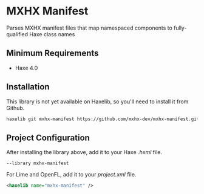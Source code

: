 # MXHX Manifest

Parses MXHX manifest files that map namespaced components to fully-qualified Haxe class names

## Minimum Requirements

- Haxe 4.0

## Installation

This library is not yet available on Haxelib, so you'll need to install it from Github.

```sh
haxelib git mxhx-manifest https://github.com/mxhx-dev/mxhx-manifest.git
```

## Project Configuration

After installing the library above, add it to your Haxe _.hxml_ file.

```hxml
--library mxhx-manifest
```

For Lime and OpenFL, add it to your _project.xml_ file.

```xml
<haxelib name="mxhx-manifest" />
```
